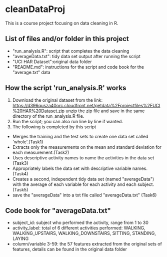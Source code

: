 # cleanDataProj

This is a course project focusing on data cleaning in R.

## List of files and/or folder in this project
  - "run_analysis.R": script that completes the data cleaning
  - "averageData.txt": tidy data set output after running the script
  - "UCI HAR Dataset":original data folder
  - "README.md": instructions for the script and code book for the "average.txt" data

## How the script 'run_analysis.R' works
1. Download the original dataset  from the link:  https://d396qusza40orc.cloudfront.net/getdata%2Fprojectfiles%2FUCI%20HAR%20Dataset.zip
  unzip the zip file and save in the same directory of the run_analysis.R file.
2. Run the script; you can also run line by line if wanted. 
3. The following is completed by this script
  - Merges the training and the test sets to create one data set called 'whole'.(Task1)
  - Extracts only the measurements on the mean and standard deviation for each measurement.(Task2)
  - Uses descriptive activity names to name the activities in the data set (Task3)
  - Appropriately labels the data set with descriptive variable names.(Task4)
  - Creates a second, independent tidy data set (named "averageData") with the average of each variable for each activity and each subject.(Task5)
  - save the "averageData" into a txt file called "averageData.txt" (Task6)

## Code book for "averageData.txt"
- subject_id: subject who performed the activity, range from 1 to 30
- activity_label: total of 6 different activities performed: WALKING, WALKING_UPSTAIRS, WALKING_DOWNSTAIRS, SITTING, STANDING, LAYING
- column/variable 3-59: the 57 features extracted from the original sets of features, details can be found in the original data folder
